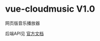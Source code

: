# vue-cloudmusic V1.0
网页版音乐播放器

后端API见 [官方文档](https://binaryify.github.io/NeteaseCloudMusicApi/#/?id=neteasecloudmusicapi)
